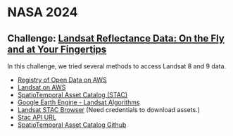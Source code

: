# NASA 2024

## Challenge: [Landsat Reflectance Data: On the Fly and at Your Fingertips](https://www.spaceappschallenge.org/nasa-space-apps-2024/challenges/landsat-reflectance-data-on-the-fly-and-at-your-fingertips/)

In this challenge, we tried several methods to access Landsat 8 and 9 data.

* [Registry of Open Data on AWS](https://registry.opendata.aws/usgs-landsat/)
* [Landsat on AWS](https://docs.opendata.aws/landsat-pds/readme.html)
* [SpatioTemporal Asset Catalog (STAC)](https://www.usgs.gov/landsat-missions/spatiotemporal-asset-catalog-stac)
* [Google Earth Engine - Landsat Algorithms](https://developers.google.com/earth-engine/guides/landsat)
* [Landsat STAC Browser](https://landsatlook.usgs.gov/stac-browser/) (Need credentials to download assets.)
* [Stac API URL](https://landsatlook.usgs.gov/stac-server/)
* [SpatioTemporal Asset Catalog Github](https://github.com/radiantearth/stac-spec)
